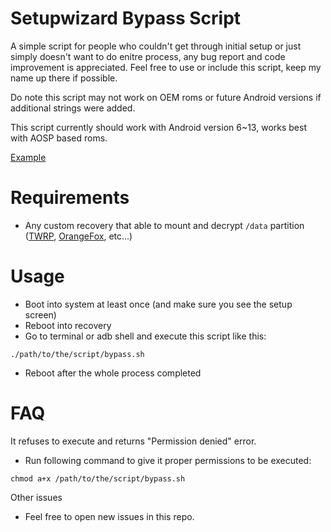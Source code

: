 # Setupwizard Bypass Script
A simple script for people who couldn't get through initial setup or just simply doesn't want to do enitre process, any bug report and code improvement is appreciated. Feel free to use or include this script, keep my name up there if possible.  

Do note this script may not work on OEM roms or future Android versions if additional strings were added.  

This script currently should work with Android version 6~13, works best with AOSP based roms.  

[Example](https://t.me/asrielshowcases/3168)  

# Requirements
- Any custom recovery that able to mount and decrypt `/data` partition ([TWRP](https://twrp.me), [OrangeFox](https://orangefox.download), etc...)  

# Usage
- Boot into system at least once (and make sure you see the setup screen)
- Reboot into recovery
- Go to terminal or adb shell and execute this script like this:  
```
./path/to/the/script/bypass.sh
```
- Reboot after the whole process completed  

# FAQ
  
It refuses to execute and returns "Permission denied" error.
- Run following command to give it proper permissions to be executed:  
```
chmod a+x /path/to/the/script/bypass.sh
```
  
Other issues  
- Feel free to open new issues in this repo.
